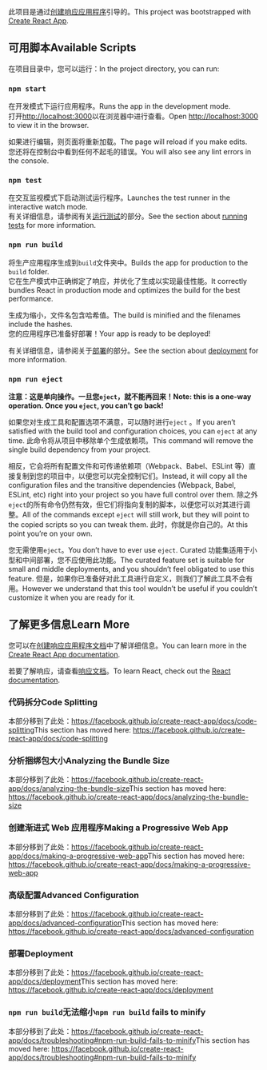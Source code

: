 <span data-ttu-id="ff09e-101">此项目是通过[创建响应应用程序](https://github.com/facebook/create-react-app)引导的。</span><span class="sxs-lookup"><span data-stu-id="ff09e-101">This project was bootstrapped with [Create React App](https://github.com/facebook/create-react-app).</span></span>

## <a name="available-scripts"></a><span data-ttu-id="ff09e-102">可用脚本</span><span class="sxs-lookup"><span data-stu-id="ff09e-102">Available Scripts</span></span>

<span data-ttu-id="ff09e-103">在项目目录中，您可以运行：</span><span class="sxs-lookup"><span data-stu-id="ff09e-103">In the project directory, you can run:</span></span>

### `npm start`

<span data-ttu-id="ff09e-104">在开发模式下运行应用程序。</span><span class="sxs-lookup"><span data-stu-id="ff09e-104">Runs the app in the development mode.</span></span><br />
<span data-ttu-id="ff09e-105">打开[http://localhost:3000](http://localhost:3000)以在浏览器中进行查看。</span><span class="sxs-lookup"><span data-stu-id="ff09e-105">Open [http://localhost:3000](http://localhost:3000) to view it in the browser.</span></span>

<span data-ttu-id="ff09e-106">如果进行编辑，则页面将重新加载。</span><span class="sxs-lookup"><span data-stu-id="ff09e-106">The page will reload if you make edits.</span></span><br />
<span data-ttu-id="ff09e-107">您还将在控制台中看到任何不起毛的错误。</span><span class="sxs-lookup"><span data-stu-id="ff09e-107">You will also see any lint errors in the console.</span></span>

### `npm test`

<span data-ttu-id="ff09e-108">在交互监视模式下启动测试运行程序。</span><span class="sxs-lookup"><span data-stu-id="ff09e-108">Launches the test runner in the interactive watch mode.</span></span><br />
<span data-ttu-id="ff09e-109">有关详细信息，请参阅有关[运行测试](https://facebook.github.io/create-react-app/docs/running-tests)的部分。</span><span class="sxs-lookup"><span data-stu-id="ff09e-109">See the section about [running tests](https://facebook.github.io/create-react-app/docs/running-tests) for more information.</span></span>

### `npm run build`

<span data-ttu-id="ff09e-110">将生产应用程序生成到`build`文件夹中。</span><span class="sxs-lookup"><span data-stu-id="ff09e-110">Builds the app for production to the `build` folder.</span></span><br />
<span data-ttu-id="ff09e-111">它在生产模式中正确绑定了响应，并优化了生成以实现最佳性能。</span><span class="sxs-lookup"><span data-stu-id="ff09e-111">It correctly bundles React in production mode and optimizes the build for the best performance.</span></span>

<span data-ttu-id="ff09e-112">生成为缩小，文件名包含哈希值。</span><span class="sxs-lookup"><span data-stu-id="ff09e-112">The build is minified and the filenames include the hashes.</span></span><br />
<span data-ttu-id="ff09e-113">您的应用程序已准备好部署！</span><span class="sxs-lookup"><span data-stu-id="ff09e-113">Your app is ready to be deployed!</span></span>

<span data-ttu-id="ff09e-114">有关详细信息，请参阅关于[部署](https://facebook.github.io/create-react-app/docs/deployment)的部分。</span><span class="sxs-lookup"><span data-stu-id="ff09e-114">See the section about [deployment](https://facebook.github.io/create-react-app/docs/deployment) for more information.</span></span>

### `npm run eject`

<span data-ttu-id="ff09e-115">**注意：这是单向操作。一旦您`eject`，就不能再回来！**</span><span class="sxs-lookup"><span data-stu-id="ff09e-115">**Note: this is a one-way operation. Once you `eject`, you can’t go back!**</span></span>

<span data-ttu-id="ff09e-116">如果您对生成工具和配置选项不满意，可以随时进行`eject` 。</span><span class="sxs-lookup"><span data-stu-id="ff09e-116">If you aren’t satisfied with the build tool and configuration choices, you can `eject` at any time.</span></span> <span data-ttu-id="ff09e-117">此命令将从项目中移除单个生成依赖项。</span><span class="sxs-lookup"><span data-stu-id="ff09e-117">This command will remove the single build dependency from your project.</span></span>

<span data-ttu-id="ff09e-118">相反，它会将所有配置文件和可传递依赖项（Webpack、Babel、ESLint 等）直接复制到您的项目中，以便您可以完全控制它们。</span><span class="sxs-lookup"><span data-stu-id="ff09e-118">Instead, it will copy all the configuration files and the transitive dependencies (Webpack, Babel, ESLint, etc) right into your project so you have full control over them.</span></span> <span data-ttu-id="ff09e-119">除之外`eject`的所有命令仍然有效，但它们将指向复制的脚本，以便您可以对其进行调整。</span><span class="sxs-lookup"><span data-stu-id="ff09e-119">All of the commands except `eject` will still work, but they will point to the copied scripts so you can tweak them.</span></span> <span data-ttu-id="ff09e-120">此时，你就是你自己的。</span><span class="sxs-lookup"><span data-stu-id="ff09e-120">At this point you’re on your own.</span></span>

<span data-ttu-id="ff09e-121">您无需使用`eject`。</span><span class="sxs-lookup"><span data-stu-id="ff09e-121">You don’t have to ever use `eject`.</span></span> <span data-ttu-id="ff09e-122">Curated 功能集适用于小型和中间部署，您不应使用此功能。</span><span class="sxs-lookup"><span data-stu-id="ff09e-122">The curated feature set is suitable for small and middle deployments, and you shouldn’t feel obligated to use this feature.</span></span> <span data-ttu-id="ff09e-123">但是，如果你已准备好对此工具进行自定义，则我们了解此工具不会有用。</span><span class="sxs-lookup"><span data-stu-id="ff09e-123">However we understand that this tool wouldn’t be useful if you couldn’t customize it when you are ready for it.</span></span>

## <a name="learn-more"></a><span data-ttu-id="ff09e-124">了解更多信息</span><span class="sxs-lookup"><span data-stu-id="ff09e-124">Learn More</span></span>

<span data-ttu-id="ff09e-125">您可以在[创建响应应用程序文档](https://facebook.github.io/create-react-app/docs/getting-started)中了解详细信息。</span><span class="sxs-lookup"><span data-stu-id="ff09e-125">You can learn more in the [Create React App documentation](https://facebook.github.io/create-react-app/docs/getting-started).</span></span>

<span data-ttu-id="ff09e-126">若要了解响应，请查看[响应文档](https://reactjs.org/)。</span><span class="sxs-lookup"><span data-stu-id="ff09e-126">To learn React, check out the [React documentation](https://reactjs.org/).</span></span>

### <a name="code-splitting"></a><span data-ttu-id="ff09e-127">代码拆分</span><span class="sxs-lookup"><span data-stu-id="ff09e-127">Code Splitting</span></span>

<span data-ttu-id="ff09e-128">本部分移到了此处：https://facebook.github.io/create-react-app/docs/code-splitting</span><span class="sxs-lookup"><span data-stu-id="ff09e-128">This section has moved here: https://facebook.github.io/create-react-app/docs/code-splitting</span></span>

### <a name="analyzing-the-bundle-size"></a><span data-ttu-id="ff09e-129">分析捆绑包大小</span><span class="sxs-lookup"><span data-stu-id="ff09e-129">Analyzing the Bundle Size</span></span>

<span data-ttu-id="ff09e-130">本部分移到了此处：https://facebook.github.io/create-react-app/docs/analyzing-the-bundle-size</span><span class="sxs-lookup"><span data-stu-id="ff09e-130">This section has moved here: https://facebook.github.io/create-react-app/docs/analyzing-the-bundle-size</span></span>

### <a name="making-a-progressive-web-app"></a><span data-ttu-id="ff09e-131">创建渐进式 Web 应用程序</span><span class="sxs-lookup"><span data-stu-id="ff09e-131">Making a Progressive Web App</span></span>

<span data-ttu-id="ff09e-132">本部分移到了此处：https://facebook.github.io/create-react-app/docs/making-a-progressive-web-app</span><span class="sxs-lookup"><span data-stu-id="ff09e-132">This section has moved here: https://facebook.github.io/create-react-app/docs/making-a-progressive-web-app</span></span>

### <a name="advanced-configuration"></a><span data-ttu-id="ff09e-133">高级配置</span><span class="sxs-lookup"><span data-stu-id="ff09e-133">Advanced Configuration</span></span>

<span data-ttu-id="ff09e-134">本部分移到了此处：https://facebook.github.io/create-react-app/docs/advanced-configuration</span><span class="sxs-lookup"><span data-stu-id="ff09e-134">This section has moved here: https://facebook.github.io/create-react-app/docs/advanced-configuration</span></span>

### <a name="deployment"></a><span data-ttu-id="ff09e-135">部署</span><span class="sxs-lookup"><span data-stu-id="ff09e-135">Deployment</span></span>

<span data-ttu-id="ff09e-136">本部分移到了此处：https://facebook.github.io/create-react-app/docs/deployment</span><span class="sxs-lookup"><span data-stu-id="ff09e-136">This section has moved here: https://facebook.github.io/create-react-app/docs/deployment</span></span>

### <a name="npm-run-build-fails-to-minify"></a><span data-ttu-id="ff09e-137">`npm run build`无法缩小</span><span class="sxs-lookup"><span data-stu-id="ff09e-137">`npm run build` fails to minify</span></span>

<span data-ttu-id="ff09e-138">本部分移到了此处：https://facebook.github.io/create-react-app/docs/troubleshooting#npm-run-build-fails-to-minify</span><span class="sxs-lookup"><span data-stu-id="ff09e-138">This section has moved here: https://facebook.github.io/create-react-app/docs/troubleshooting#npm-run-build-fails-to-minify</span></span>
